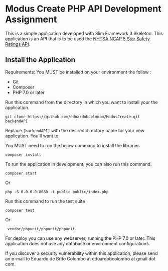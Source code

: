 # Modus Create PHP API Development Assignment

This is a simple application developed with Slim Framework 3 Skeleton.
This application is an API that is to be used the [NHTSA NCAP 5 Star Safety Ratings API](https://one.nhtsa.gov/webapi/Default.aspx?SafetyRatings/API/5). 

## Install the Application

Requirements:
You MUST be installed on your environment the follow :
- Git
- Composer
- PHP 7.0 or later

Run this command from the directory in which you want to install your the application.

    git clone https://github.com/eduardobcolombo/ModusCreate.git backendAPI

Replace `[backendAPI]` with the desired directory name for your new application. You'll want to:

You MUST need to run the below command to install the libraries

    composer install

To run the application in development, you can also run this command. 

	composer start
	
Or 

    php -S 0.0.0.0:8080 -t public public/index.php
    
    
Run this command to run the test suite

	composer test
	
Or 

     vendor/phpunit/phpunit/phpunit
    
    
For deploy you can use any webserver, running the PHP 7.0 or later.
This application does not use any database or environment configurations.

If you discover a security vulnerability within this application, 
please send an e-mail to Eduardo de Brito Colombo at eduardobcolombo at gmail dot com.
